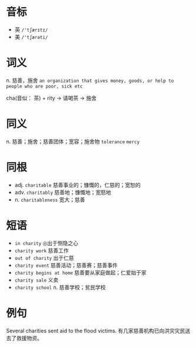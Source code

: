 # 音标

- 英 `/'tʃærɪtɪ/`
- 美 `/'tʃærəti/`

# 词义

n. 慈善，施舍
`an organization that gives money, goods, or help to people who are poor, sick etc`



cha(音似： 茶) + rity → 请喝茶 → 施舍

# 同义

n. 慈善；施舍；慈善团体；宽容；施舍物
`tolerance` `mercy`

# 同根

- adj. `charitable` 慈善事业的；慷慨的，仁慈的；宽恕的
- adv. `charitably` 慈善地；慷慨地；宽怒地
- n. `charitableness` 宽大；慈善

# 短语

- `in charity` ◎出于恻隐之心
- `charity work` 慈善工作
- `out of charity` 出于仁慈
- `charity event` 慈善活动；慈善赛；慈善事件
- `charity begins at home` 慈善要从家庭做起；仁爱始于家
- `charity sale` 义卖
- `charity school` n. 慈善学校；贫民学校

# 例句

Several charities sent aid to the flood victims.
有几家慈善机构已向洪灾灾民送去了救援物资。


